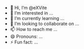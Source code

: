 - 👋 Hi, I’m @eXVite
- 👀 I’m interested in ...
- 🌱 I’m currently learning ...
- 💞️ I’m looking to collaborate on ...
- 📫 How to reach me ...
- 😄 Pronouns: ...
- ⚡ Fun fact: ...

<!---
eXVite/eXVite is a ✨ special ✨ repository because its `README.md` (this file) appears on your GitHub profile.
You can click the Preview link to take a look at your changes.
--->
